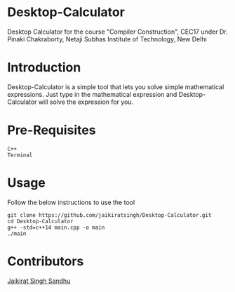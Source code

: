 # Desktop-Calculator
Desktop Calculator for the course "Compiler Construction", CEC17 under Dr. Pinaki Chakraborty, Netaji Subhas Institute of Technology, New Delhi

# Introduction
Desktop-Calculator is a simple tool that lets you solve simple mathematical expressions. Just type in the mathematical expression and Desktop-Calculator will solve the expression for you.

# Pre-Requisites
```
C++
Terminal
```

# Usage
Follow the below instructions to use the tool
```
git clone https://github.com/jaikiratsingh/Desktop-Calculator.git
cd Desktop-Calculator
g++ -std=c++14 main.cpp -o main
./main
```

# Contributors
[Jaikirat Singh Sandhu](https://github.com/jaikiratsingh)